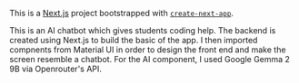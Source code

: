 This is a [Next.js](https://nextjs.org/) project bootstrapped with [`create-next-app`](https://github.com/vercel/next.js/tree/canary/packages/create-next-app).

This is an AI chatbot which gives students coding help. The backend is created using Next.js to build the basic of the app. I then imported compnents from Material UI in order to design the front end and make the screen resemble a chatbot. For the AI component, I used Google Gemma 2 9B via Openrouter's API. 